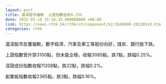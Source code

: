 ```yaml
---
layout: post
title: 滬深股市偏軟　上證指數低收0.25%
date: 2022-05-18 15:18:35.000000000 +08:00
link: https://news.rthk.hk/rthk/ch/component/k2/1649099-20220518.htm
categories: rthk
---
```


滬深股市反覆偏軟，數字經濟、汽車及軍工等股份向好，煤炭、銀行股下跌。

上證指數曾升穿3100點，但未能企穩，收報3085點，跌7點，跌幅0.25%。

深證成份指數收報11208點，跌22點，跌幅0.2%。

創業板指數收報2365點，跌3點，跌幅0.16%。
